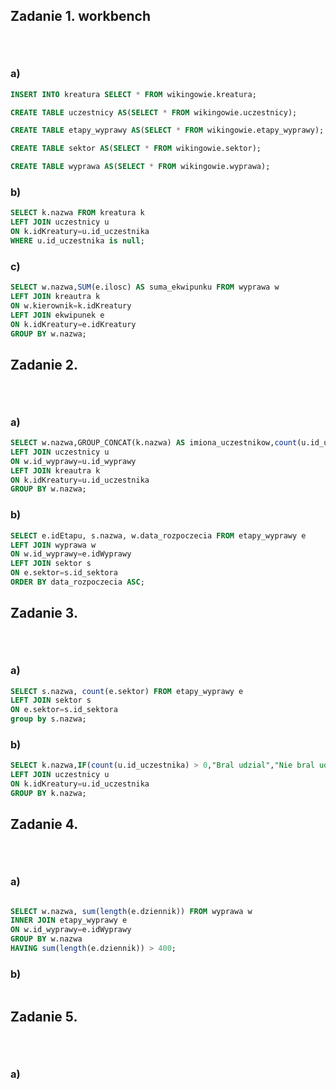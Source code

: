 ## Zadanie 1. workbench <p>&nbsp;</p>

### a)
```sql
INSERT INTO kreatura SELECT * FROM wikingowie.kreatura;

CREATE TABLE uczestnicy AS(SELECT * FROM wikingowie.uczestnicy);

CREATE TABLE etapy_wyprawy AS(SELECT * FROM wikingowie.etapy_wyprawy);

CREATE TABLE sektor AS(SELECT * FROM wikingowie.sektor);

CREATE TABLE wyprawa AS(SELECT * FROM wikingowie.wyprawa);
```

### b)

```sql
SELECT k.nazwa FROM kreatura k 
LEFT JOIN uczestnicy u 
ON k.idKreatury=u.id_uczestnika
WHERE u.id_uczestnika is null;
```
### c)

```sql
SELECT w.nazwa,SUM(e.ilosc) AS suma_ekwipunku FROM wyprawa w 
LEFT JOIN kreautra k 
ON w.kierownik=k.idKreatury
LEFT JOIN ekwipunek e
ON k.idKreatury=e.idKreatury
GROUP BY w.nazwa;
```



## Zadanie 2. <p>&nbsp;</p>

### a)
```sql
SELECT w.nazwa,GROUP_CONCAT(k.nazwa) AS imiona_uczestnikow,count(u.id_uczestnika) AS liczba_uczestnikow FROM wyprawa w
LEFT JOIN uczestnicy u
ON w.id_wyprawy=u.id_wyprawy
LEFT JOIN kreautra k 
ON k.idKreatury=u.id_uczestnika
GROUP BY w.nazwa;
```
### b)

```sql
SELECT e.idEtapu, s.nazwa, w.data_rozpoczecia FROM etapy_wyprawy e 
LEFT JOIN wyprawa w
ON w.id_wyprawy=e.idWyprawy
LEFT JOIN sektor s 
ON e.sektor=s.id_sektora
ORDER BY data_rozpoczecia ASC;

```

## Zadanie 3. <p>&nbsp;</p>

### a)
```sql
SELECT s.nazwa, count(e.sektor) FROM etapy_wyprawy e
LEFT JOIN sektor s 
ON e.sektor=s.id_sektora
group by s.nazwa;
```
### b)

```sql
SELECT k.nazwa,IF(count(u.id_uczestnika) > 0,"Bral udzial","Nie bral udzialu") FROM kreatura k 
LEFT JOIN uczestnicy u 
ON k.idKreatury=u.id_uczestnika
GROUP BY k.nazwa;

```



## Zadanie 4. <p>&nbsp;</p>

### a)
```sql

SELECT w.nazwa, sum(length(e.dziennik)) FROM wyprawa w
INNER JOIN etapy_wyprawy e 
ON w.id_wyprawy=e.idWyprawy
GROUP BY w.nazwa
HAVING sum(length(e.dziennik)) > 400;
```
### b)

```sql

```



## Zadanie 5. <p>&nbsp;</p>

### a)
```sql
```

